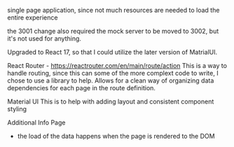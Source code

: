 single page application, since not much resources are needed to load the entire experience

the 3001 change also required the mock server to be moved to 3002, but it's not used for anything.

Upgraded to React 17, so that I could utilize the later version of MatrialUI.

React Router - https://reactrouter.com/en/main/route/action
This is a way to handle routing, since this can some of the more complext code to write, I chose to use a library to help.
Allows for a clean way of organizing data dependencies for each page in the route definition.

Material UI 
This is to help with adding layout and consistent component styling

Additional Info Page
- the load of the data happens when the page is rendered to the DOM